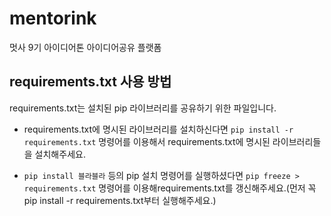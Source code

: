 # mentorink
멋사 9기 아이디어톤 아이디어공유 플랫폼


## requirements.txt 사용 방법

requirements.txt는 설치된 pip 라이브러리를 공유하기 위한 파일입니다.

- requirements.txt에 명시된 라이브러리를 설치하신다면 `pip install -r requirements.txt` 명령어를 이용해서 requirements.txt에 명시된 라이브러리들을 설치해주세요.


- `pip install 블라블라` 등의 pip 설치 명령어를 실행하셨다면 `pip freeze > requirements.txt` 명령어를 이용해requirements.txt를 갱신해주세요.(먼저 꼭 pip install -r requirements.txt부터 실행해주세요.)
